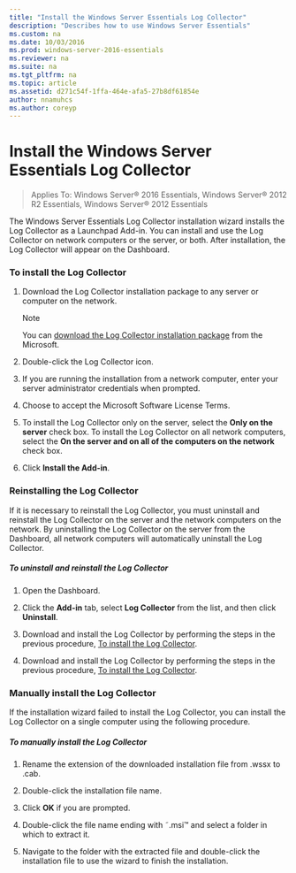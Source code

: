 ```yaml
---
title: "Install the Windows Server Essentials Log Collector"
description: "Describes how to use Windows Server Essentials"
ms.custom: na
ms.date: 10/03/2016
ms.prod: windows-server-2016-essentials
ms.reviewer: na
ms.suite: na
ms.tgt_pltfrm: na
ms.topic: article
ms.assetid: d271c54f-1ffa-464e-afa5-27b8df61854e
author: nnamuhcs
ms.author: coreyp
---
```


# Install the Windows Server Essentials Log Collector

>Applies To: Windows Server&reg; 2016 Essentials, Windows Server&reg; 2012 R2 Essentials, Windows Server&reg; 2012 Essentials

The  Windows Server Essentials Log Collector installation wizard installs the Log Collector as a Launchpad Add-in. You can install and use the Log Collector on network computers or the server, or both. After installation, the Log Collector will appear on the Dashboard.  
  
###  <a name="BKMK_ToInstall"></a> To install the Log Collector  
  
1.  Download the Log Collector installation package to any server or computer on the network.  
  
    > [!NOTE]
    >  You can [download the Log Collector installation package](http://go.microsoft.com/fwlink/p/?LinkId=255470) from the Microsoft.  
  
2.  Double-click the Log Collector icon.  
  
3.  If you are running the installation from a network computer, enter your server administrator credentials when prompted.  
  
4.  Choose to accept the Microsoft Software License Terms.  
  
5.  To install the Log Collector only on the server, select the **Only on the server** check box. To install the Log Collector on all network computers, select the **On the server and on all of the computers on the network** check box.  
  
6.  Click **Install the Add-in**.  
  
###  <a name="BKMK_Reinstall"></a> Reinstalling the Log Collector  
 If it is necessary to reinstall the Log Collector, you must uninstall and reinstall the Log Collector on the server and the network computers on the network. By uninstalling the Log Collector on the server from the Dashboard, all network computers will automatically uninstall the Log Collector.  
  
##### To uninstall and reinstall the Log Collector  
  
1.  Open the Dashboard.  
  
2.  Click the **Add-in** tab, select **Log Collector** from the list, and then click **Uninstall**.  
  

3.  Download and install the Log Collector by performing the steps in the previous procedure, [To install the Log Collector](Install-the-Windows-Server-Essentials-Log-Collector.md#BKMK_ToInstall).  

3.  Download and install the Log Collector by performing the steps in the previous procedure, [To install the Log Collector](../support/Install-the-Windows-Server-Essentials-Log-Collector.md#BKMK_ToInstall).  

  
### Manually install the Log Collector  
 If the installation wizard failed to install the Log Collector, you can install the Log Collector on a single computer using the following procedure.  
  
##### To manually install the Log Collector  
  
1.  Rename the extension of the downloaded installation file from .wssx to .cab.  
  
2.  Double-click the installation file name.  
  
3.  Click **OK** if you are prompted.  
  
4.  Double-click the file name ending with ˜.msi™ and select a folder in which to extract it.  
  
5.  Navigate to the folder with the extracted file and double-click the installation file to use the wizard to finish the installation.
